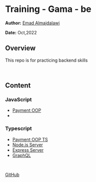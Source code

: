# Training - Gama - be

**Author:**  [Emad Almajdalawi](https://github.com/almajdalawi)

**Date:** Oct,2022

## Overview

This repo is for practicing backend skills

<br>

## Content

### JavaScript

- [Payment OOP](JS/payment-OOP/README.md)
-

### Typescript

- [Payment OOP TS](TS/payment-typescript/README.md)
- [Node.js Server](TS/server-nodeJs/README.md)
- [Express Server](TS/server-express/README.md)
- [GraphQL](TS/graphql/README.md)

<br>

[GitHub](https://github.com/almajdalawi/training-gama-be)
